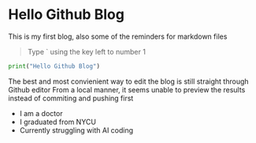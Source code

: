 # Hello Github Blog

This is my first blog, also some of the reminders for markdown files

> Type ` using the key left to number 1

```python
print("Hello Github Blog")
```

The best and most convienient way to edit the blog is still straight through Github editor
From a local manner, it seems unable to preview the results instead of commiting and pushing first

- I am a doctor
- I graduated from NYCU
- Currently struggling with AI coding
